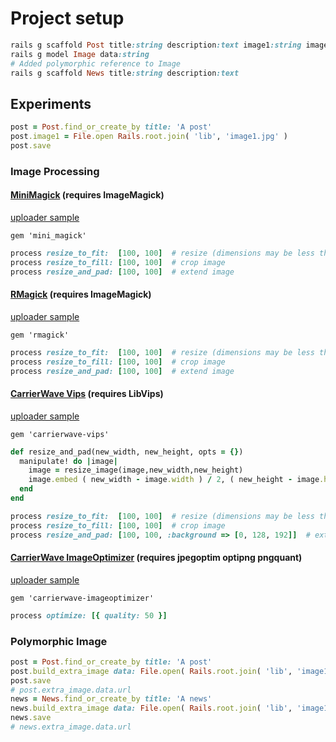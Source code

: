 
# Project setup

```ruby
rails g scaffold Post title:string description:text image1:string image2:string image3:string image4:string image5:string image6:string image7:string image8:string image9:string
rails g model Image data:string
# Added polymorphic reference to Image
rails g scaffold News title:string description:text
```

## Experiments

```ruby
post = Post.find_or_create_by title: 'A post'
post.image1 = File.open Rails.root.join( 'lib', 'image1.jpg' )
post.save
```

### Image Processing

#### [MiniMagick](https://github.com/minimagick/minimagick) (requires ImageMagick)

[uploader sample](app/uploaders/image2_uploader.rb)

`gem 'mini_magick'`

```ruby
process resize_to_fit:  [100, 100]  # resize (dimensions may be less than required)
process resize_to_fill: [100, 100]  # crop image
process resize_and_pad: [100, 100]  # extend image
```

#### [RMagick](https://github.com/rmagick/rmagick) (requires ImageMagick)

[uploader sample](app/uploaders/image3_uploader.rb)

`gem 'rmagick'`

```ruby
process resize_to_fit:  [100, 100]  # resize (dimensions may be less than required)
process resize_to_fill: [100, 100]  # crop image
process resize_and_pad: [100, 100]  # extend image
```

#### [CarrierWave Vips](https://github.com/eltiare/carrierwave-vips) (requires LibVips)

[uploader sample](app/uploaders/image4_uploader.rb)

`gem 'carrierwave-vips'`

```ruby
def resize_and_pad(new_width, new_height, opts = {})
  manipulate! do |image|
    image = resize_image(image,new_width,new_height)
    image.embed ( new_width - image.width ) / 2, ( new_height - image.height ) / 2, new_width, new_height, opts
  end
end
```

```ruby
process resize_to_fit:  [100, 100]  # resize (dimensions may be less than required)
process resize_to_fill: [100, 100]  # crop image
process resize_and_pad: [100, 100, :background => [0, 128, 192]]  # extend image
```

#### [CarrierWave ImageOptimizer](https://github.com/jtescher/carrierwave-imageoptimizer) (requires jpegoptim optipng pngquant)

[uploader sample](app/uploaders/image5_uploader.rb)

`gem 'carrierwave-imageoptimizer'`

```ruby
process optimize: [{ quality: 50 }]
```

### Polymorphic Image

```ruby
post = Post.find_or_create_by title: 'A post'
post.build_extra_image data: File.open( Rails.root.join( 'lib', 'image1.jpg' ) )
post.save
# post.extra_image.data.url
news = News.find_or_create_by title: 'A news'
news.build_extra_image data: File.open( Rails.root.join( 'lib', 'image1.jpg' ) )
news.save
# news.extra_image.data.url
```

